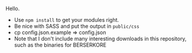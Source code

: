 Hello.

 - Use `npm install` to get your modules right.
 - Be nice with SASS and put the output in `public/css`
 - cp config.json.example => config.json
 - Note that I don't include many interesting downloads in this repository, such as the binaries for BERSERKORE

